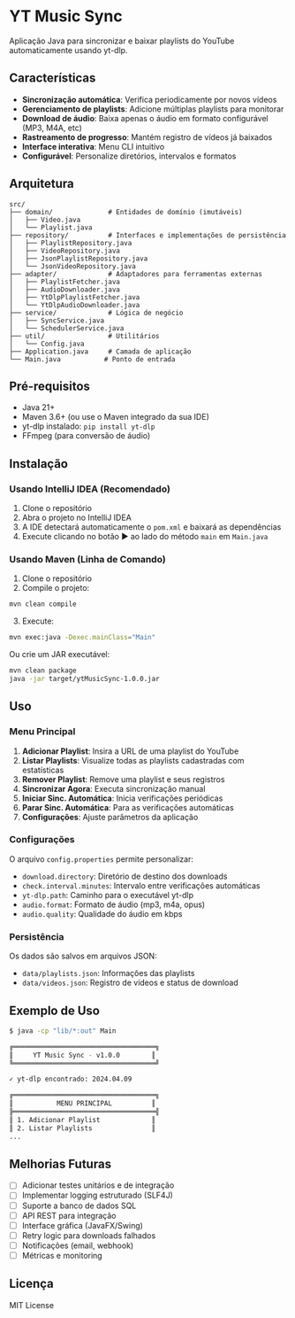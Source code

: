 # YT Music Sync
Aplicação Java para sincronizar e baixar playlists do YouTube automaticamente usando yt-dlp.

## Características

- **Sincronização automática**: Verifica periodicamente por novos vídeos
- **Gerenciamento de playlists**: Adicione múltiplas playlists para monitorar
- **Download de áudio**: Baixa apenas o áudio em formato configurável (MP3, M4A, etc)
- **Rastreamento de progresso**: Mantém registro de vídeos já baixados
- **Interface interativa**: Menu CLI intuitivo
- **Configurável**: Personalize diretórios, intervalos e formatos

## Arquitetura

```
src/
├── domain/              # Entidades de domínio (imutáveis)
│   ├── Video.java
│   └── Playlist.java
├── repository/          # Interfaces e implementações de persistência
│   ├── PlaylistRepository.java
│   ├── VideoRepository.java
│   ├── JsonPlaylistRepository.java
│   └── JsonVideoRepository.java
├── adapter/             # Adaptadores para ferramentas externas
│   ├── PlaylistFetcher.java
│   ├── AudioDownloader.java
│   ├── YtDlpPlaylistFetcher.java
│   └── YtDlpAudioDownloader.java
├── service/             # Lógica de negócio
│   ├── SyncService.java
│   └── SchedulerService.java
├── util/                # Utilitários
│   └── Config.java
├── Application.java     # Camada de aplicação
└── Main.java           # Ponto de entrada
```


## Pré-requisitos

- Java 21+
- Maven 3.6+ (ou use o Maven integrado da sua IDE)
- yt-dlp instalado: `pip install yt-dlp`
- FFmpeg (para conversão de áudio)

## Instalação

### Usando IntelliJ IDEA (Recomendado)

1. Clone o repositório
2. Abra o projeto no IntelliJ IDEA
3. A IDE detectará automaticamente o `pom.xml` e baixará as dependências
4. Execute clicando no botão ▶️ ao lado do método `main` em `Main.java`

### Usando Maven (Linha de Comando)

1. Clone o repositório
2. Compile o projeto:
```bash
mvn clean compile
```

3. Execute:
```bash
mvn exec:java -Dexec.mainClass="Main"
```

Ou crie um JAR executável:
```bash
mvn clean package
java -jar target/ytMusicSync-1.0.0.jar
```

## Uso

### Menu Principal

1. **Adicionar Playlist**: Insira a URL de uma playlist do YouTube
2. **Listar Playlists**: Visualize todas as playlists cadastradas com estatísticas
3. **Remover Playlist**: Remove uma playlist e seus registros
4. **Sincronizar Agora**: Executa sincronização manual
5. **Iniciar Sinc. Automática**: Inicia verificações periódicas
6. **Parar Sinc. Automática**: Para as verificações automáticas
7. **Configurações**: Ajuste parâmetros da aplicação

### Configurações

O arquivo `config.properties` permite personalizar:

- `download.directory`: Diretório de destino dos downloads
- `check.interval.minutes`: Intervalo entre verificações automáticas
- `yt-dlp.path`: Caminho para o executável yt-dlp
- `audio.format`: Formato de áudio (mp3, m4a, opus)
- `audio.quality`: Qualidade do áudio em kbps

### Persistência

Os dados são salvos em arquivos JSON:
- `data/playlists.json`: Informações das playlists
- `data/videos.json`: Registro de vídeos e status de download

## Exemplo de Uso

```bash
$ java -cp "lib/*:out" Main

╔════════════════════════════════════╗
║     YT Music Sync - v1.0.0        ║
╚════════════════════════════════════╝

✓ yt-dlp encontrado: 2024.04.09

╔════════════════════════════════════╗
║           MENU PRINCIPAL          ║
╠════════════════════════════════════╣
║ 1. Adicionar Playlist             ║
║ 2. Listar Playlists               ║
...
```

## Melhorias Futuras

- [ ] Adicionar testes unitários e de integração
- [ ] Implementar logging estruturado (SLF4J)
- [ ] Suporte a banco de dados SQL
- [ ] API REST para integração
- [ ] Interface gráfica (JavaFX/Swing)
- [ ] Retry logic para downloads falhados
- [ ] Notificações (email, webhook)
- [ ] Métricas e monitoring

## Licença

MIT License
